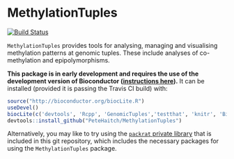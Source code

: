MethylationTuples
================================================================================
[![Build Status](https://travis-ci.org/PeteHaitch/MethylationTuples.png?branch=master)](https://travis-ci.org/PeteHaitch/MethylationTuples)

`MethylationTuples` provides tools for analysing, managing and visualising 
methylation patterns at genomic tuples. These include analyses of 
co-methylation and epipolymorphisms.

__This package is in early development and requires the use of the development version of Bioconductor ([instructions here](http://bioconductor.org/developers/how-to/useDevel/)).__ It can be installed (provided it is passing the Travis CI build) with:

```R
source("http://bioconductor.org/biocLite.R")
useDevel()
biocLite(c('devtools', 'Rcpp', 'GenomicTuples','testthat', 'knitr', 'BiocStyle'))
devtools::install_github("PeteHaitch/MethylationTuples")
```

Alternatively, you may like to try using the [`packrat` private library](http://rstudio.github.io/packrat/) that is included in this git repository, which includes the necessary packages for using the `MethylationTuples` package.
